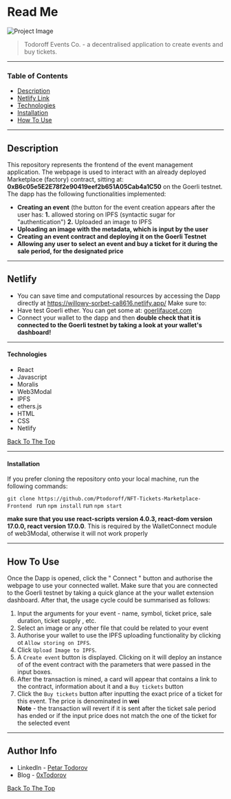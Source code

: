 # Read Me

![Project Image](https://ipfs.moralis.io:2053/ipfs/Qmc8J3Fvje1UCSgNymJW5phnZsPeCSwEXtLomaMY8hS3D9)

> Todoroff Events Co. - a decentralised application to create events and buy tickets.

---

### Table of Contents

- [Description](#description)
- [Netlify Link](#Netlify)
- [Technologies](#technologies)
- [Installation](#installation)
- [How To Use](#how-to-use)

---

## Description

This repository represents the frontend of the event management application. The webpage is used to interact with an already deployed Marketplace (factory) contract, sitting at: **0xB6c05e5E2E78f2e90419eef2b651A05Cab4a1C50** on the Goerli testnet. The dapp has the following functionalities implemented:

- **Creating an event** (the button for the event creation appears after the user has: **1.** allowed storing on IPFS (syntactic sugar for "authentication") **2.** Uploaded an image to IPFS
- **Uploading an image with the metadata, which is input by the user**
- **Creating an event contract and deploying it on the Goerli Testnet**
- **Allowing any user to select an event and buy a ticket for it during the sale period, for the designated price**

---

## Netlify

- You can save time and computational resources by accessing the Dapp directly at https://willowy-sorbet-ca8616.netlify.app/ Make sure to:
- Have test Goerli ether. You can get some at: [goerlifaucet.com](https://goerlifaucet.com/)
- Connect your wallet to the dapp and then **double check that it is connected to the Goerli testnet by taking a look at your wallet's dashboard!**

---

#### Technologies

- React
- Javascript
- Moralis
- Web3Modal
- IPFS
- ethers.js
- HTML
- CSS
- Netlify

[Back To The Top](#read-me)

---

#### Installation

If you prefer cloning the repository onto your local machine, run the following commands:

`git clone https://github.com/Ptodoroff/NFT-Tickets-Marketplace-Frontend `
run `npm install`
run `npm start`

**make sure that you use react-scripts version 4.0.3, react-dom version 17.0.0, react version 17.0.0**. This is required by the WalletConnect module of web3Modal, otherwise it will not work properly

---

## How To Use

Once the Dapp is opened, click the " Connect " button and authorise the webpage to use your connected wallet. Make sure that you are connected to the Goerli testnet by taking a quick glance at the your wallet extension dashboard. After that, the usage cycle could be summarised as follows:

1. Input the arguments for your event - name, symbol, ticket price, sale duration, ticket supply , etc.
2. Select an image or any other file that could be related to your event
3. Authorise your wallet to use the IPFS uploading functionality by clicking ot `Allow storing on IPFS`.
4. Click `Upload Image to IPFS`.
5. A `Create event` button is displayed. Clicking on it will deploy an instance of of the event contract with the parameters that were passed in the input boxes.
6. After the transaction is mined, a card will appear that contains a link to the contract, information about it and a `Buy tickets` button
7. Click the `Buy tickets` button after inputting the exact price of a ticket for this event. The price is denominated in **wei**  
   **Note** - the transaction will revert if it is sent after the ticket sale period has ended or if the input price does not match the one of the ticket for the selected event

---

## Author Info

- LinkedIn - [Petar Todorov](https://www.linkedin.com/in/petargtodorov/)
- Blog - [0xTodorov](https://0xtodorov.hashnode.dev/)

[Back To The Top](#read-me-template)
